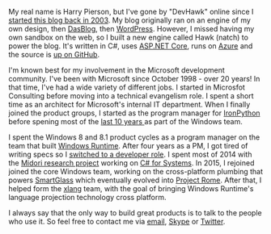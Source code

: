My real name is Harry Pierson, but I've gone by "DevHawk" online since I [started this blog back in 2003](~/blog/new-and-improved-devhawk). My blog originally ran on an engine of my own design, then [DasBlog](https://github.com/shanselman/dasblog), then [WordPress](https://wordpress.org/). However, I missed having my own sandbox on the web, so I built a new engine called Hawk (natch) to power the blog. It's written in C#, uses [ASP.NET Core](https://github.com/aspnet/home), runs on [Azure](http://azure.microsoft.com/) and the source is [up on GitHub](https://github.com/devhawk/Hawk).

I'm known best for my involvement in the Microsoft development community. I've been with Microsoft since October 1998 - over 20 years! In that time, I've had a wide variety of different jobs. I started in Microsfot Consulting before moving into a technical evangelism role. I spent a short time as an architect for Microsoft's internal IT department. When I finally joined the product groups, I started as the program manager for [IronPython](http://ironpython.net/) before spening most of the [last 10 years ](~/blog/joining-windows) as part of the Windows team. 

I spent the Windows 8 and 8.1 product cycles as a program manager on the team that built [Windows Runtime](https://en.wikipedia.org/wiki/Windows_Runtime). After four years as a PM, I got tired of writing specs so I [switched to a developer role](~/blog/putting-the-dev-back-in-devhawk). I spent most of 2014 with the [Midori research project](http://joeduffyblog.com/2015/11/03/blogging-about-midori/) working on [C# for Systems](http://joeduffyblog.com/2013/12/27/csharp-for-systems-programming/). In 2015, I rejoined joined the core Windows team, working on the cross-platform plumbing that powers [SmartGlass](http://www.xbox.com/en-US/smartglass) which eventually evolved into [Project Rome](https://developer.microsoft.com/en-us/windows/project-rome). After that, I helped form the [xlang](https://github.com/Microsoft/xlang) team, with the goal of bringing Windows Runtime's language projection technology cross platform.

I always say that the only way to build great products is to talk to the people who use it. So feel free to contact me via [email](mailto:devhawk@outlook.com), [Skype](skype:harrypierson) or [Twitter](http://twitter.com/devhawk).